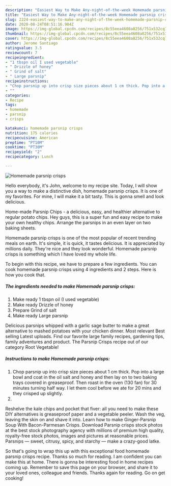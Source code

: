 ```yaml
---
description: "Easiest Way to Make Any-night-of-the-week Homemade parsnip crisps"
title: "Easiest Way to Make Any-night-of-the-week Homemade parsnip crisps"
slug: 2224-easiest-way-to-make-any-night-of-the-week-homemade-parsnip-crisps
date: 2020-08-24T08:51:16.904Z
image: https://img-global.cpcdn.com/recipes/8c55eea4608a8256/751x532cq70/homemade-parsnip-crisps-recipe-main-photo.jpg
thumbnail: https://img-global.cpcdn.com/recipes/8c55eea4608a8256/751x532cq70/homemade-parsnip-crisps-recipe-main-photo.jpg
cover: https://img-global.cpcdn.com/recipes/8c55eea4608a8256/751x532cq70/homemade-parsnip-crisps-recipe-main-photo.jpg
author: Jerome Santiago
ratingvalue: 3.5
reviewcount: 7
recipeingredient:
- "1 tbspn oil I used vegetable"
- " Drizzle of honey"
- " Grind of salt"
- " Large parsnip"
recipeinstructions:
- "Chop parsnip up into crisp size pieces about 1 cm thick. Pop into a large bowl and coat in the oil salt and honey and then lay on to two baking trays covered in greaseproof. Then roast in the oven (130 fan) for 30 minutes turning half way. I let them cool before we ate for 20 mins and they crisped up slightly."
- ""
categories:
- Recipe
tags:
- homemade
- parsnip
- crisps

katakunci: homemade parsnip crisps 
nutrition: 175 calories
recipecuisine: American
preptime: "PT10M"
cooktime: "PT30M"
recipeyield: "2"
recipecategory: Lunch

---
```



![Homemade parsnip crisps](https://img-global.cpcdn.com/recipes/8c55eea4608a8256/751x532cq70/homemade-parsnip-crisps-recipe-main-photo.jpg)

Hello everybody, it's John, welcome to my recipe site. Today, I will show you a way to make a distinctive dish, homemade parsnip crisps. It is one of my favorites. For mine, I will make it a bit tasty. This is gonna smell and look delicious.

Home-made Parsnip Chips - a delicious, easy, and healthier alternative to regular potato chips. Hey guys, this is a super fun and easy recipe to make your own healthy chips. Arrange the parsnips in an even layer on two baking sheets.

Homemade parsnip crisps is one of the most popular of recent trending meals on earth. It's simple, it is quick, it tastes delicious. It is appreciated by millions daily. They're nice and they look wonderful. Homemade parsnip crisps is something which I have loved my whole life.


To begin with this recipe, we have to prepare a few ingredients. You can cook homemade parsnip crisps using 4 ingredients and 2 steps. Here is how you cook that.

<!--inarticleads1-->

##### The ingredients needed to make Homemade parsnip crisps:

1. Make ready 1 tbspn oil (I used vegetable)
1. Make ready  Drizzle of honey
1. Prepare  Grind of salt
1. Make ready  Large parsnip


Delicious parsnips whipped with a garlic sage butter to make a great alternative to mashed potatoes with your chicken dinner. Most relevant Best selling Latest uploads. Find our favorite large family recipes, gardening tips, family adventures and product. The Parsnip Crisps recipe out of our category Root Vegetable! 

<!--inarticleads2-->

##### Instructions to make Homemade parsnip crisps:

1. Chop parsnip up into crisp size pieces about 1 cm thick. Pop into a large bowl and coat in the oil salt and honey and then lay on to two baking trays covered in greaseproof. Then roast in the oven (130 fan) for 30 minutes turning half way. I let them cool before we ate for 20 mins and they crisped up slightly.
1. 


Reshelve the kale chips and pocket that fiver: all you need to make these DIY alternatives is greaseproof paper and a vegetable peeler. Wash the veg, leaving the skin on and shave it into. Learn how to make Ginger-Parsnip Soup With Bacon-Parmesan Crisps. Download Parsnip crisps stock photos at the best stock photography agency with millions of premium high quality, royalty-free stock photos, images and pictures at reasonable prices. Parsnips — sweet, citrusy, spicy, and starchy — make a crazy-good latke. 

So that's going to wrap this up with this exceptional food homemade parsnip crisps recipe. Thanks so much for reading. I am confident you can make this at home. There is gonna be interesting food in home recipes coming up. Remember to save this page on your browser, and share it to your loved ones, colleague and friends. Thanks again for reading. Go on get cooking!
